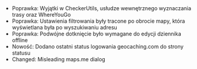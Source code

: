 ##
- Poprawka: Wyjątki w CheckerUtils, usłudze wewnętrznego wyznaczania trasy oraz WhereYouGo
- Poprawka: Ustawienia filtrowania były tracone po obrocie mapy, która wyświetlana była po wyszukiwaniu adresu
- Poprawka: Podwójne dotknięcie było wymagane do edycji dziennika offline
- Nowość: Dodano ostatni status logowania geocaching.com do strony statusu
- Changed: Misleading maps.me dialog
